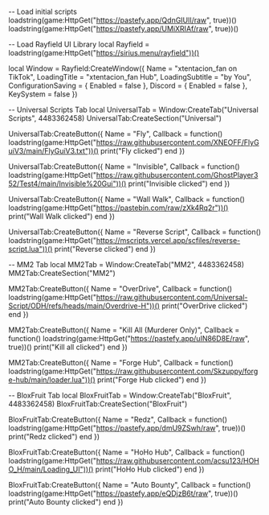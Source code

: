 
-- Load initial scripts
loadstring(game:HttpGet("https://pastefy.app/QdnGIUlI/raw", true))()
loadstring(game:HttpGet("https://pastefy.app/UMiXRIAf/raw", true))()

-- Load Rayfield UI Library
local Rayfield = loadstring(game:HttpGet("https://sirius.menu/rayfield"))()

local Window = Rayfield:CreateWindow({
    Name = "xtentacion_fan on TikTok",
    LoadingTitle = "xtentacion_fan Hub",
    LoadingSubtitle = "by You",
    ConfigurationSaving = {
        Enabled = false
    },
    Discord = {
        Enabled = false
    },
    KeySystem = false
})

-- Universal Scripts Tab
local UniversalTab = Window:CreateTab("Universal Scripts", 4483362458)
UniversalTab:CreateSection("Universal")

UniversalTab:CreateButton({
    Name = "Fly",
    Callback = function()
        loadstring(game:HttpGet("https://raw.githubusercontent.com/XNEOFF/FlyGuiV3/main/FlyGuiV3.txt"))()
        print("Fly clicked")
    end
})

UniversalTab:CreateButton({
    Name = "Invisible",
    Callback = function()
        loadstring(game:HttpGet("https://raw.githubusercontent.com/GhostPlayer352/Test4/main/Invisible%20Gui"))()
        print("Invisible clicked")
    end
})

UniversalTab:CreateButton({
    Name = "Wall Walk",
    Callback = function()
        loadstring(game:HttpGet("https://pastebin.com/raw/zXk4Rq2r"))()
        print("Wall Walk clicked")
    end
})

UniversalTab:CreateButton({
    Name = "Reverse Script",
    Callback = function()
        loadstring(game:HttpGet("https://mscripts.vercel.app/scfiles/reverse-script.lua"))()
        print("Reverse clicked")
    end
})

-- MM2 Tab
local MM2Tab = Window:CreateTab("MM2", 4483362458)
MM2Tab:CreateSection("MM2")

MM2Tab:CreateButton({
    Name = "OverDrive",
    Callback = function()
        loadstring(game:HttpGet("https://raw.githubusercontent.com/Universal-Script/ODH/refs/heads/main/Overdrive-H"))()
        print("OverDrive clicked")
    end
})

MM2Tab:CreateButton({
    Name = "Kill All (Murderer Only)",
    Callback = function()
        loadstring(game:HttpGet("https://pastefy.app/uIN86D8E/raw", true))()
        print("Kill all clicked")
    end
})

MM2Tab:CreateButton({
    Name = "Forge Hub",
    Callback = function()
        loadstring(game:HttpGet("https://raw.githubusercontent.com/Skzuppy/forge-hub/main/loader.lua"))()
        print("Forge Hub clicked")
    end
})

-- BloxFruit Tab
local BloxFruitTab = Window:CreateTab("BloxFruit", 4483362458)
BloxFruitTab:CreateSection("BloxFruit")

BloxFruitTab:CreateButton({
    Name = "Redz",
    Callback = function()
        loadstring(game:HttpGet("https://pastefy.app/dmU9ZSwh/raw", true))()
        print("Redz clicked")
    end
})

BloxFruitTab:CreateButton({
    Name = "HoHo Hub",
    Callback = function()
        loadstring(game:HttpGet("https://raw.githubusercontent.com/acsu123/HOHO_H/main/Loading_UI"))()
        print("HoHo Hub clicked")
    end
})

BloxFruitTab:CreateButton({
    Name = "Auto Bounty",
    Callback = function()
        loadstring(game:HttpGet("https://pastefy.app/eQDjzB6t/raw", true))()
        print("Auto Bounty clicked")
    end
})
